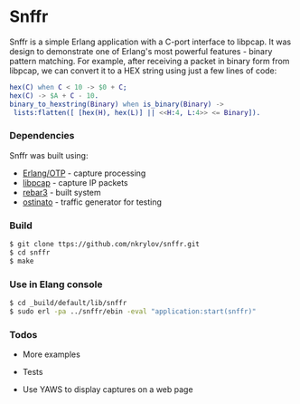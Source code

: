 # Snffr 

Snffr is a simple Erlang application with a C-port interface to libpcap. It was design to demonstrate one of Erlang's most powerful features - binary pattern matching. For example, after receiving a packet in binary form from libpcap, we can convert it to a HEX string using just a few lines of code:
```erlang
hex(C) when C < 10 -> $0 + C;
hex(C) -> $A + C - 10.
binary_to_hexstring(Binary) when is_binary(Binary) -> 
 lists:flatten([ [hex(H), hex(L)] || <<H:4, L:4>> <= Binary]).
```


### Dependencies

Snffr was built using:
* [Erlang/OTP] - capture processing  
* [libpcap] - capture IP packets
* [rebar3] - built system
* [ostinato] - traffic generator for testing

### Build

```sh
$ git clone ttps://github.com/nkrylov/snffr.git 
$ cd snffr
$ make
```

### Use in Elang console
```sh
$ cd _build/default/lib/snffr
$ sudo erl -pa ../snffr/ebin -eval "application:start(snffr)"
```

### Todos

 - More examples
 - Tests
 - Use YAWS to display captures on a web page


   [Erlang/OTP]: <http://http://www.erlang.org/>
   [libpcap]: <http://www.tcpdump.org/release/libpcap-1.7.4.tar.gz>
   [rebar3]: <https://www.rebar3.org/>
   [git-repo-url]: <https://github.com/nkrylov/snffr.git>
   [ostinato]: <http://ostinato.org/>
